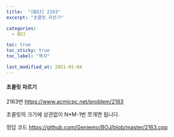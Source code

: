 ```yaml
---
title:  "[BOJ] 2163"
excerpt: "초콜릿 자르기"

categories:
  - BOJ

toc: true
toc_sticky: true
toc_label: "목차"

last_modified_at: 2021-01-04
---
```


#### 초콜릿 자르기

2163번 <https://www.acmicpc.net/problem/2163>

초콜릿의 크기에 상관없이 N*M-1번 쪼개면 됩니다.

정답 코드 <https://github.com/Geniemo/BOJ/blob/master/2163.cpp>